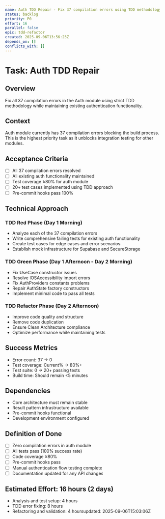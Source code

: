 ```yaml
---
name: Auth TDD Repair - Fix 37 compilation errors using TDD methodology
status: backlog
priority: P0
effort: 16
parallel: false
epic: tdd-refactor
created: 2025-09-06T13:56:23Z
depends_on: []
conflicts_with: []
---
```


# Task: Auth TDD Repair

## Overview
Fix all 37 compilation errors in the Auth module using strict TDD methodology while maintaining existing authentication functionality.

## Context
Auth module currently has 37 compilation errors blocking the build process. This is the highest priority task as it unblocks integration testing for other modules.

## Acceptance Criteria
- [ ] All 37 compilation errors resolved
- [ ] All existing auth functionality maintained
- [ ] Test coverage ≥80% for auth module
- [ ] 20+ test cases implemented using TDD approach
- [ ] Pre-commit hooks pass 100%

## Technical Approach

### TDD Red Phase (Day 1 Morning)
- Analyze each of the 37 compilation errors
- Write comprehensive failing tests for existing auth functionality
- Create test cases for edge cases and error scenarios
- Establish mock infrastructure for Supabase and SecureStorage

### TDD Green Phase (Day 1 Afternoon - Day 2 Morning)  
- Fix UseCase constructor issues
- Resolve IOSAccessibility import errors
- Fix AuthProviders constants problems
- Repair AuthState factory constructors
- Implement minimal code to pass all tests

### TDD Refactor Phase (Day 2 Afternoon)
- Improve code quality and structure
- Remove code duplication
- Ensure Clean Architecture compliance
- Optimize performance while maintaining tests

## Success Metrics
- Error count: 37 → 0
- Test coverage: Current% → 80%+
- Test suite: 0 → 20+ passing tests
- Build time: Should remain <5 minutes

## Dependencies
- Core architecture must remain stable
- Result pattern infrastructure available
- Pre-commit hooks functional
- Development environment configured

## Definition of Done
- [ ] Zero compilation errors in auth module
- [ ] All tests pass (100% success rate)
- [ ] Code coverage ≥80%
- [ ] Pre-commit hooks pass
- [ ] Manual authentication flow testing complete
- [ ] Documentation updated for any API changes

## Estimated Effort: 16 hours (2 days)
- Analysis and test setup: 4 hours
- TDD error fixing: 8 hours  
- Refactoring and validation: 4 hoursupdated: 2025-09-06T15:03:06Z
